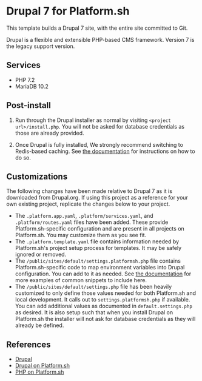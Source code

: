 # Drupal 7 for Platform.sh

This template builds a Drupal 7 site, with the entire site committed to Git.

Drupal is a flexible and extensible PHP-based CMS framework.  Version 7 is the legacy support version.

## Services

* PHP 7.2
* MariaDB 10.2

## Post-install

1. Run through the Drupal installer as normal by visiting `<project url>/install.php`.  You will not be asked for database credentials as those are already provided.

2. Once Drupal is fully installed, We strongly recommend switching to Redis-based caching.  See [the documentation](https://docs.platform.sh/frameworks/drupal7/redis.html) for instructions on how to do so.

## Customizations

The following changes have been made relative to Drupal 7 as it is downloaded from Drupal.org.  If using this project as a reference for your own existing project, replicate the changes below to your project.

* The `.platform.app.yaml`, `.platform/services.yaml`, and `.platform/routes.yaml` files have been added.  These provide Platform.sh-specific configuration and are present in all projects on Platform.sh.  You may customize them as you see fit.
* The `.platform.template.yaml` file contains information needed by Platform.sh's project setup process for templates.  It may be safely ignored or removed.
* The `/public/sites/default/settings.platformsh.php` file contains Platform.sh-specific code to map environment variables into Drupal configuration. You can add to it as needed. See [the documentation](https://docs.platform.sh/frameworks/drupal7.html) for more examples of common snippets to include here.
* The `/public/sites/default/settings.php` file has been heavily customized to only define those values needed for both Platform.sh and local development.  It calls out to `settings.platformsh.php` if available.  You can add additional values as documented in `default.settings.php` as desired.  It is also setup such that when you install Drupal on Platform.sh the installer will not ask for database credentials as they will already be defined.

## References

* [Drupal](https://www.drupal.org/)
* [Drupal on Platform.sh](https://docs.platform.sh/frameworks/drupal7.html)
* [PHP on Platform.sh](https://docs.platform.sh/languages/php.html)

